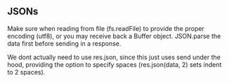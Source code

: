 
## JSONs

Make sure when reading from file (fs.readFile) to provide the proper encoding (utf8), or you may receive back a Buffer object. JSON.parse the data first before sending in a response. 

We dont actually need to use res.json, since this just uses send under the hood, providing the option to specify spaces (res.json(data, 2) sets indent to 2 spaces).